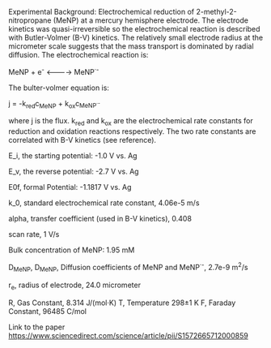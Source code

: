 Experimental Background: Electrochemical reduction of 2-methyl-2-nitropropane (MeNP) at a mercury hemisphere electrode. The electrode kinetics was quasi-irreversible so the electrochemical reaction is described with Butler-Volmer (B-V) kinetics. The relatively small electrode radius at the micrometer scale suggests that the mass transport is dominated by radial diffusion. The electrochemical reaction is:

MeNP + e<sup>-</sup> <----> MeNP<sup>·-</sup>

The bulter-volmer equation is:

j = -k<sub>red</sub>c<sub>MeNP</sub> + k<sub>ox</sub>c<sub>MeNP<sup>·-</sup></sub>

 where j is the flux. k<sub>red</sub> and k<sub>ox</sub> are the electrochemical rate constants for reduction and oxidation reactions respectively. The two rate constants are correlated with B-V kinetics (see reference). 


E_i, the starting potential: -1.0 V vs. Ag

E_v, the reverse potential: -2.7 V vs. Ag 

E0f, formal Potential: -1.1817 V vs. Ag

k_0, standard electrochemical rate constant, 4.06e-5 m/s

alpha, transfer coefficient (used in B-V kinetics), 0.408

scan rate, 1 V/s

Bulk concentration of MeNP: 1.95 mM 

D<sub>MeNP</sub>, D<sub>MeNP</sub>, Diffusion coefficients of MeNP and MeNP<sup>·-</sup>, 2.7e-9 m<sup>2</sup>/s

r<sub>e</sub>, radius of electrode, 24.0 micrometer


R, Gas Constant, 8.314 J/(mol·K)
T, Temperature 298±1 K
F, Faraday Constant, 96485 C/mol

Link to the paper
https://www.sciencedirect.com/science/article/pii/S1572665712000859




